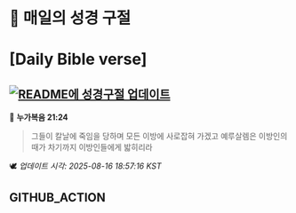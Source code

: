 # 🙏 매일의 성경 구절
# [Daily Bible verse]
## [![README에 성경구절 업데이트](https://github.com/DONGSUKA/first_test/actions/workflows/update-readme-bible.yml/badge.svg)](https://github.com/DONGSUKA/first_test/actions/workflows/update-readme-bible.yml)
<!-- START_BIBLE_VERSE -->
📖 **누가복음 21:24**
> 그들이 칼날에 죽임을 당하며 모든 이방에 사로잡혀 가겠고 예루살렘은 이방인의 때가 차기까지 이방인들에게 밟히리라

🕊️ _업데이트 시각: 2025-08-16 18:57:16 KST_
  <!-- END_BIBLE_VERSE -->
## GITHUB_ACTION
